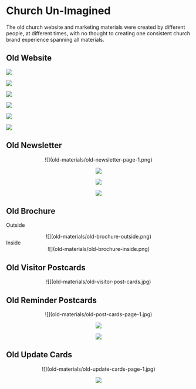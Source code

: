 # Church Un-Imagined

The old church website and marketing materials were created by different people, at different times, with no thought to creating one consistent church brand experience spanning all materials.

## Old Website

![](old-materials/old-website-welcome-page.jpg)

![](old-materials/old-website-fellowship-and-outreach.jpg)

![](old-materials/old-website-photos.jpg)

![](old-materials/old-website-youth-activities.jpg)

![](old-materials/old-website-times-of-worship.jpg)

![](old-materials/old-website-contact.jpg)

## Old Newsletter

<center>
![](old-materials/old-newsletter-page-1.png)

![](old-materials/old-newsletter-page-2.png)

![](old-materials/old-newsletter-page-3.png)

![](old-materials/old-newsletter-page-4.png)
</center>

## Old Brochure

Outside<br>
<center>
![](old-materials/old-brochure-outside.png)
</center>
Inside<br>
<center>
![](old-materials/old-brochure-inside.png)
</center>

## Old Visitor Postcards

<center>
![](old-materials/old-visitor-post-cards.jpg)
</center>

## Old Reminder Postcards

<center>
![](old-materials/old-post-cards-page-1.jpg)

![](old-materials/old-post-cards-page-2.jpg)

![](old-materials/old-post-cards-page-3.jpg)
</center>

## Old Update Cards 
<center>
![](old-materials/old-update-cards-page-1.jpg)

![](old-materials/old-update-cards-page-2.png)
</center>


